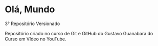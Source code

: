 # Olá, Mundo
 3° Repositório Versionado

 Repositório criado no curso de Git e GitHub do Gustavo Guanabara do Curso em Vídeo no YouTube.

